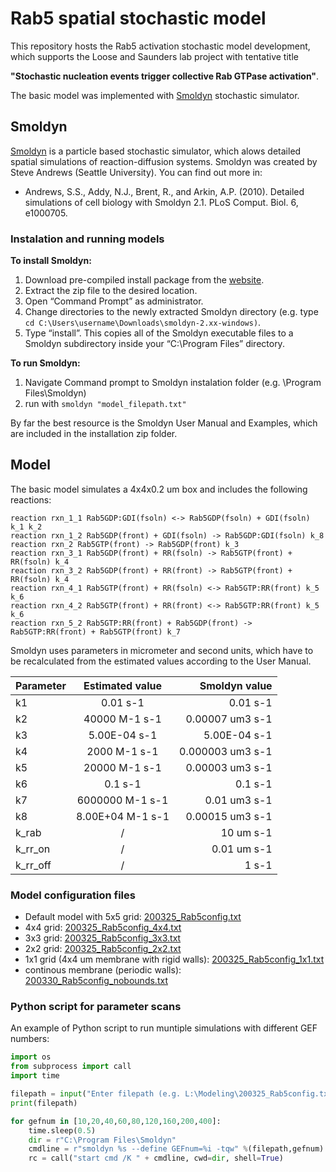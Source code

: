 # Rab5 spatial stochastic model

This repository hosts the Rab5 activation stochastic model development, which supports the Loose and Saunders lab project with tentative title

**"Stochastic nucleation events trigger collective Rab GTPase activation"**.

The basic model was implemented with [Smoldyn](http://www.smoldyn.org/) stochastic simulator. 

## Smoldyn

[Smoldyn](http://www.smoldyn.org/) is a particle based stochastic simulator, which alows detailed spatial simulations of reaction-diffusion systems. Smoldyn was created by Steve Andrews (Seattle University). You can find out more in:
*  Andrews, S.S., Addy, N.J., Brent, R., and Arkin, A.P. (2010). Detailed simulations of cell biology with Smoldyn 2.1. PLoS Comput. Biol. 6, e1000705.

### Instalation and running models

**To install Smoldyn:**
1.  Download pre-compiled install package from the [website](http://www.smoldyn.org/download.html).
2. Extract the zip file to the desired location.
3. Open “Command Prompt” as administrator.
4. Change directories to the newly extracted Smoldyn directory (e.g. type `cd C:\Users\username\Downloads\smoldyn-2.xx-windows)`.
5. Type “install”. This copies all of the Smoldyn executable files to a Smoldyn subdirectory inside your “C:\Program Files” directory.

**To run Smoldyn:**
1.  Navigate Command prompt to Smoldyn instalation folder (e.g. \Program Files\Smoldyn)
2.  run with `smoldyn "model_filepath.txt"` 

By far the best resource is the Smoldyn User Manual and Examples, which are included in the installation zip folder.


## Model

The basic model simulates a 4x4x0.2 um box and includes the following reactions:

```
reaction rxn_1_1 Rab5GDP:GDI(fsoln) <-> Rab5GDP(fsoln) + GDI(fsoln) k_1 k_2
reaction rxn_1_2 Rab5GDP(front) + GDI(fsoln) -> Rab5GDP:GDI(fsoln) k_8
reaction rxn_2 Rab5GTP(front) -> Rab5GDP(front) k_3
reaction rxn_3_1 Rab5GDP(front) + RR(fsoln) -> Rab5GTP(front) + RR(fsoln) k_4
reaction rxn_3_2 Rab5GDP(front) + RR(front) -> Rab5GTP(front) + RR(fsoln) k_4
reaction rxn_4_1 Rab5GTP(front) + RR(fsoln) <-> Rab5GTP:RR(front) k_5 k_6
reaction rxn_4_2 Rab5GTP(front) + RR(front) <-> Rab5GTP:RR(front) k_5 k_6
reaction rxn_5_2 Rab5GTP:RR(front) + Rab5GDP(front) -> Rab5GTP:RR(front) + Rab5GTP(front) k_7
```

Smoldyn uses parameters in micrometer and second units, which have to be recalculated from the estimated values according to the User Manual.

| Parameter | Estimated value | Smoldyn value |
| ------------- |:-------------:| -----:|
| k1    | 0.01 s-1 | 0.01 s-1 |
| k2    | 40000 M-1 s-1 | 0.00007 um3 s-1 |
| k3    | 5.00E-04 s-1 | 5.00E-04 s-1 |
| k4    | 2000 M-1 s-1 | 0.000003 um3 s-1 |
| k5    | 20000 M-1 s-1| 0.00003 um3 s-1 |
| k6    | 0.1 s-1 | 0.1 s-1 |
| k7    | 6000000 M-1 s-1 | 0.01 um3 s-1 |
| k8    | 8.00E+04 M-1 s-1 | 0.00015 um3 s-1 |
| k_rab | / | 10 um s-1  |
| k_rr_on | / | 0.01 um s-1  |
| k_rr_off | / | 1 s-1 |

### Model configuration files
*  Default model with 5x5 grid: [200325_Rab5config.txt](200325_Rab5config.txt) 
*  4x4 grid: [200325_Rab5config_4x4.txt](200325_Rab5config_4x4.txt)
*  3x3 grid: [200325_Rab5config_3x3.txt](200325_Rab5config_3x3.txt)
*  2x2 grid: [200325_Rab5config_2x2.txt](200325_Rab5config_2x2.txt)
*  1x1 grid (4x4 um membrane with rigid walls): [200325_Rab5config_1x1.txt](200325_Rab5config_4x4.txt)
*  continous membrane (periodic walls): [200330_Rab5config_nobounds.txt](200330_Rab5config_nobounds.txt) 

### Python script for parameter scans
An example of Python script to run muntiple simulations with different GEF numbers:
```python
import os
from subprocess import call
import time

filepath = input("Enter filepath (e.g. L:\Modeling\200325_Rab5config.txt): ") 
print(filepath) 

for gefnum in [10,20,40,60,80,120,160,200,400]:
    time.sleep(0.5)
    dir = r"C:\Program Files\Smoldyn"
    cmdline = r"smoldyn %s --define GEFnum=%i -tqw" %(filepath,gefnum) #insert config file path
    rc = call("start cmd /K " + cmdline, cwd=dir, shell=True)
```
